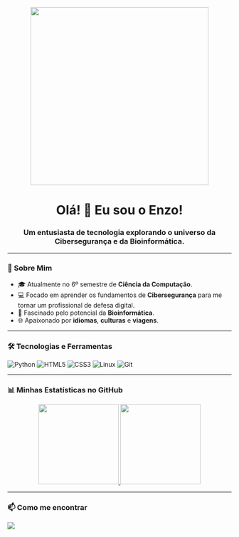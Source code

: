 <p align="center">
  <img src="https://www.pinterest.com%2Fsimplysydneyrenee%2Fcozy-gifs%2F&psig=AOvVaw0h-8nsZ5uUGGcoEc91BkOe&ust=1753213511267000&source=images&cd=vfe&opi=89978449&ved=0CBQQjRxqFwoTCIDs3sXbzo4DFQAAAAAdAAAAABAE" width="400" />
</p>

<h1 align="center">Olá! 👋 Eu sou o Enzo!</h1>

<h3 align="center">Um entusiasta de tecnologia explorando o universo da Cibersegurança e da Bioinformática.</h3>

---

### 🌱 Sobre Mim

- 🎓 Atualmente no 6º semestre de **Ciência da Computação**.
- 💻 Focado em aprender os fundamentos de **Cibersegurança** para me tornar um profissional de defesa digital.
- 🧬 Fascinado pelo potencial da **Bioinformática**.
- 🌐 Apaixonado por **idiomas**, **culturas** e **viagens**.

---

### 🛠️ Tecnologias e Ferramentas

<p align="left">
  <img src="https://img.shields.io/badge/Python-3776AB?style=for-the-badge&logo=python&logoColor=white" alt="Python" />
  <img src="https://img.shields.io/badge/HTML5-E34F26?style=for-the-badge&logo=html5&logoColor=white" alt="HTML5" />
  <img src="https://img.shields.io/badge/CSS3-1572B6?style=for-the-badge&logo=css3&logoColor=white" alt="CSS3" />
  <img src="https://img.shields.io/badge/Linux-FCC624?style=for-the-badge&logo=linux&logoColor=black" alt="Linux" />
  <img src="https://img.shields.io/badge/GIT-E44C30?style=for-the-badge&logo=git&logoColor=white" alt="Git" />
</p>

---

### 📊 Minhas Estatísticas no GitHub

<p align="center">
  <a href="https://github.com/zobedd">
    <img height="180em" src="https://github-readme-stats.vercel.app/api?username=SEU-USUARIO&show_icons=true&theme=dracula&include_all_commits=true&count_private=true"/>
    <img height="180em" src="https://github-readme-stats.vercel.app/api/top-langs/?username=SEU-USUARIO&layout=compact&langs_count=7&theme=dracula"/>
  </a>
</p>

---

### 📫 Como me encontrar

<p align="left">
  <a href="https://linkedin.com/in/SEU-USUARIO" target="_blank"><img src="https://img.shields.io/badge/-LinkedIn-%230077B5?style=for-the-badge&logo=linkedin&logoColor=white" target="_blank"></a> 
  </p>
